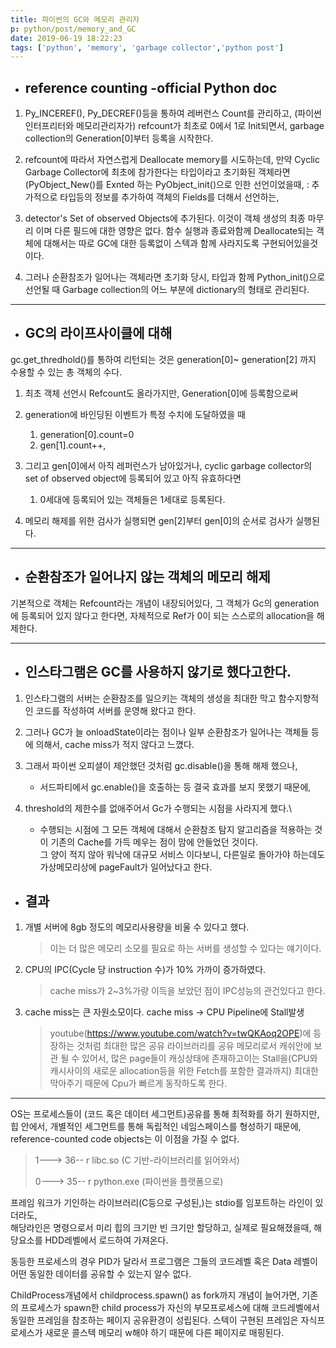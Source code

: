 ```yaml
---
title: 파이썬의 GC와 메모리 관리자
p: python/post/memory_and_GC
date: 2019-06-19 18:22:23
tags: ['python', 'memory', 'garbage collector','python post']
---
```

- ## reference counting -official Python doc
1. Py_INCEREF(), Py_DECREF()등을 통하여 레버런스 Count를 관리하고,
(파이썬 인터프리터와 메모리관리자가)
refcount가 최초로 0에서 1로 Init되면서, garbage collection의 Generation[0]부터 등록을 시작한다.

2. refcount에 따라서 자연스럽게 Deallocate memory를 시도하는데, 만약 Cyclic Garbage Collector에 최초에 참가한다는 타입이라고 초기화된 객체라면(PyObject_New()를 Exnted 하는 PyObject_init()으로 인한 선언이었을때,
: 추가적으로 타입등의 정보를 추가하여 객체의 Fields를 더해서 선언하는,

3. detector's Set of observed Objects에 추가된다. 이것이 객체 생성의 최종 마무리 이며 다른 필드에 대한 영향은 없다. 함수 실행과 종료와함께 Deallocate되는 객체에 대해서는 따로 GC에 대한 등록없이 스텍과 함께 사라지도록 구현되어있을것이다.

4. 그러나 순환참조가 일어나는 객체라면 초기화 당시, 타입과 함께 Python_init()으로 선언될 때 Garbage collection의 어느 부분에 dictionary의 형태로 관리된다.
****
- ## GC의 라이프사이클에 대해
gc.get_thredhold()를 통하여 리턴되는 것은 generation[0]~ generation[2] 까지 수용할 수 있는 총 객체의 수다.
1. 최초 객체 선언시 Refcount도 올라가지만, Generation[0]에 등록함으로써 
2. generation에 바인딩된 이벤트가 특정 수치에 도달하였을 때 
   1. generation[0].count=0
   2. gen[1].count++,
3. 그리고 gen[0]에서 아직 레퍼런스가 남아있거나, cyclic garbage collector의 set of observed object에 등록되어 있고 아직 유효하다면
   1. 0세대에 등록되어 있는 객체들은 1세대로 등록된다.
   
4. 메모리 해제를 위한 검사가 실행되면 gen[2]부터 gen[0]의 순서로 검사가 실행된다.
****
- ## 순환참조가 일어나지 않는 객체의 메모리 해제
기본적으로 객체는 Refcount라는 개념이 내장되어있다, 그 객체가 Gc의 generation에 등록되어 있지 않다고 한다면, 자체적으로 Ref가 0이 되는 스스로의 allocation을 해제한다.
****
- ## 인스타그램은 GC를 사용하지 않기로 했다고한다.
1. 인스타그램의 서버는 순환참조를 일으키는 객체의 생성을 최대한 막고 함수지향적인 코드를 작성하여 서버를 운영해 왔다고 한다.
2. 그러나 GC가 늘 onloadState이라는 점이나 일부 순환참조가 일어나는 객체들 등에 의해서, cache miss가 적지 않다고 느꼈다.
3. 그래서 파이썬 오피셜이 제안했던 것처럼 gc.disable()을 통해 해제 했으나,
   - 서드파티에서 gc.enable()을 호출하는 등 결국 효과를 보지 못했기 때문에,
  
4. threshold의 제한수를 없애주어서 Gc가 수행되는 시점을 사라지게 했다.\
   - 수행되는 시점에 그 모든 객체에 대해서 순환참조 탐지 알고리즘을 적용하는 것이 기존의 Cache를 가득 메우는 점이 맘에 안들었던 것이다.\
   그 양이 적지 않아 워낙에 대규모 서비스 이다보니, 다른일로 돌아가야 하는데도 가상메모리상에 pageFault가 일어났다고 한다.

- ## 결과
1. 개별 서버에 8gb 정도의 메모리사용량을 비울 수 있다고 했다.
   > 이는 더 많은 메모리 소모를 필요로 하는 서버를 생성할 수 있다는 얘기이다.

2. CPU의 IPC(Cycle 당 instruction 수)가 10% 가까이 증가하였다.
    >cache miss가 2~3%가량 이득을 보았던 점이 IPC성능의 관건있다고 한다.
3. cache miss는 큰 자원소모이다. cache miss -> CPU Pipeline에 Stall발생
   > youtube(https://www.youtube.com/watch?v=twQKAoq2OPE)에 등장하는 것처럼 최대한 많은 공유 라이브러리를 공유 메모리로서 캐쉬안에 보관 될 수 있어서, 많은 page들이 캐싱상태에 존재하고이는 Stall을(CPU와 캐시사이의 새로운 allocation등을 위한 Fetch를 포함한 결과까지) 최대한 막아주기 때문에 Cpu가 빠르게 동작하도록 한다.
****

OS는 프로세스들이 (코드 혹은 데이터 세그먼트)공유를 통해 최적화를 하기 원하지만, 힙 안에서, 개별적인 세그먼트를 통해 독립적인 네임스페이스를 형성하기 때문에, reference-counted code objects는 이 이점을 가질 수 없다.

> 1---> 36-- r libc.so (C 기반-라이브러리를 읽어와서)
>
> 0---> 35-- r python.exe (파이썬을 플랫폼으로)

프레임 워크가 기인하는 라이브러리(C등으로 구성된,)는 stdio를 임포트하는 라인이 있더라도,\
해당라인은 명령으로서 미리 힙의 크기만 빈 크기만 할당하고, 실제로 필요해졌을때, 해당요소를 HDD레벨에서 로드하여 가져온다. 

동등한 프로세스의 경우 PID가 달라서 프로그램은 그들의 코드레벨 혹은 Data 레벨이 어떤 동일한 데이터를 공유할 수 있는지 알수 없다.

ChildProcess개념에서 childprocess.spawn() as fork까지 개념이 늘어가면, 기존의 프로세스가 spawn한 child process가 자신의 부모프로세스에 대해 코드레벨에서 동일한 프레임을 참조하는 페이지 공유환경이 성립된다. 스텍이 구현된 프레임은 자식프로세스가 새로운 콜스텍 메모리 w해야 하기 때문에 다른 페이지로 매핑된다.